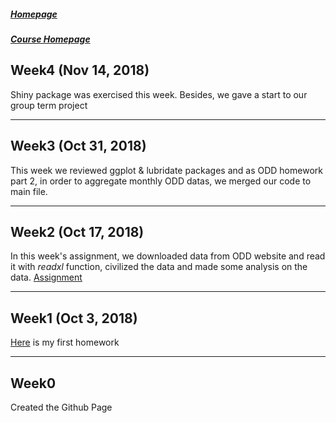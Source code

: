 ##### [Homepage](https://emrekemerci.github.io/EmreKemerci/)			
##### [Course Homepage](https://mef-bda503.github.io/)	
## Week4 (Nov 14, 2018)
Shiny package was exercised this week. Besides, we gave a start to our group term project   

***
## Week3 (Oct 31, 2018)
This week we reviewed ggplot & lubridate packages and as ODD homework part 2, in order to aggregate monthly ODD datas, we merged our code to main file. 

***
## Week2 (Oct 17, 2018)
In this week's assignment, we downloaded data from ODD website and read it with *readxl* function, civilized the data and made some analysis on the data. 
[Assignment](AssignmentWeek2/AssignmentWeek2.html)

***
## Week1 (Oct 3, 2018)
[Here](AssignmentWeek1/AssignmentWeek1.html) is my first homework

***
## Week0
Created the Github Page

